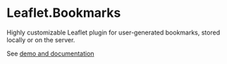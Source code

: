 Leaflet.Bookmarks
=================

Highly customizable Leaflet plugin for user-generated bookmarks, stored locally or on the server.

See [demo and documentation](http://w8r.github.io/Leaflet.Bookmarks/)
